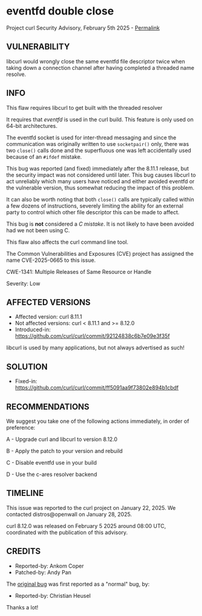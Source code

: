 eventfd double close
====================

Project curl Security Advisory, February 5th 2025 -
[Permalink](https://curl.se/docs/CVE-2025-0665.html)

VULNERABILITY
-------------

libcurl would wrongly close the same eventfd file descriptor twice when taking
down a connection channel after having completed a threaded name resolve.

INFO
----

This flaw requires libcurl to get built with the threaded resolver

It requires that *eventfd* is used in the curl build. This feature is only
used on 64-bit architectures.

The eventfd socket is used for inter-thread messaging and since the
communication was originally written to use `socketpair()` only, there was two
`close()` calls done and the superfluous one was left accidentally used
because of an `#ifdef` mistake.

This bug was reported (and fixed) immediately after the 8.11.1 release, but
the security impact was not considered until later. This bug causes libcurl to
act unreliably which many users have noticed and either avoided eventfd or the
vulnerable version, thus somewhat reducing the impact of this problem.

It can also be worth noting that both `close()` calls are typically called
within a few dozens of instructions, severely limiting the ability for an
external party to control which other file descriptor this can be made to
affect.

This bug is **not** considered a *C mistake*. It is not likely to have been
avoided had we not been using C.

This flaw also affects the curl command line tool.

The Common Vulnerabilities and Exposures (CVE) project has assigned the name
CVE-2025-0665 to this issue.

CWE-1341: Multiple Releases of Same Resource or Handle

Severity: Low

AFFECTED VERSIONS
-----------------

- Affected version: curl 8.11.1
- Not affected versions: curl < 8.11.1 and >= 8.12.0
- Introduced-in: https://github.com/curl/curl/commit/92124838c6b7e09e3f35f

libcurl is used by many applications, but not always advertised as such!

SOLUTION
------------

- Fixed-in: https://github.com/curl/curl/commit/ff5091aa9f73802e894b1cbdf

RECOMMENDATIONS
---------------

We suggest you take one of the following actions immediately, in order of
preference:

 A - Upgrade curl and libcurl to version 8.12.0

 B - Apply the patch to your version and rebuild

 C - Disable eventfd use in your build
 
 D - Use the c-ares resolver backend

TIMELINE
---------

This issue was reported to the curl project on January 22, 2025. We contacted
distros@openwall on January 28, 2025.

curl 8.12.0 was released on February 5 2025 around 08:00 UTC, coordinated with
the publication of this advisory.

CREDITS
-------

- Reported-by: Ankom Coper
- Patched-by: Andy Pan

The [original bug](https://github.com/curl/curl/issues/15725) was first
reported as a "normal" bug, by:

- Reported-by: Christian Heusel

Thanks a lot!
